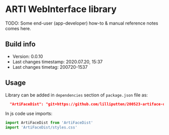 # ARTI WebInterface library

TODO: Some end-user (app-developer) how-to & manual reference notes comes here.

## Build info

- Version: 0.0.10
- Last changes timestamp: 2020.07.20, 15:37
- Last changes timetag: 200720-1537

## Usage

Library can be added in `dependencies` section of `package.json` file as:

```json
  "ArtiFaceDist": "git+https://github.com/lilliputten/200523-artiface-dist.git",
```

In js code use imports:

```javascript
import ArtiFaceDist from 'ArtiFaceDist'
import 'ArtiFaceDist/styles.css'
```


